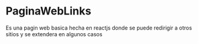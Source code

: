 # PaginaWebLinks
Es una pagin web basica hecha en reactjs donde se puede redirigir a otros sitios y se extendera en algunos casos
